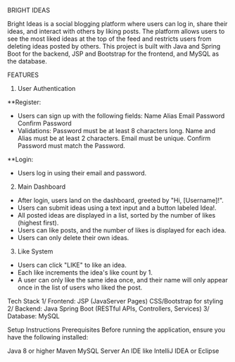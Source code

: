 BRIGHT IDEAS

Bright Ideas is a social blogging platform where users can log in, share their ideas, and interact with others by liking posts. The platform allows users to see the most liked ideas at the top of the feed and restricts users from deleting ideas posted by others. This project is built with Java and Spring Boot for the backend, JSP and Bootstrap for the frontend, and MySQL as the database.

FEATURES
1. User Authentication

**Register:

* Users can sign up with the following fields:
Name
Alias
Email
Password
Confirm Password
* Validations:
Password must be at least 8 characters long.
Name and Alias must be at least 2 characters.
Email must be unique.
Confirm Password must match the Password.

**Login:

* Users log in using their email and password.

2. Main Dashboard
* After login, users land on the dashboard, greeted by "Hi, [Username]!".
* Users can submit ideas using a text input and a button labeled Idea!.
* All posted ideas are displayed in a list, sorted by the number of likes (highest first).
* Users can like posts, and the number of likes is displayed for each idea.
* Users can only delete their own ideas.

3. Like System
* Users can click "LIKE" to like an idea.
* Each like increments the idea's like count by 1.
* A user can only like the same idea once, and their name will only appear once in the list of users who liked the post.


Tech Stack
1/ Frontend:
JSP (JavaServer Pages)
CSS/Bootstrap for styling
2/ Backend:
Java
Spring Boot (RESTful APIs, Controllers, Services)
3/ Database:
MySQL

Setup Instructions
Prerequisites
Before running the application, ensure you have the following installed:

Java 8 or higher
Maven
MySQL Server
An IDE like IntelliJ IDEA or Eclipse
